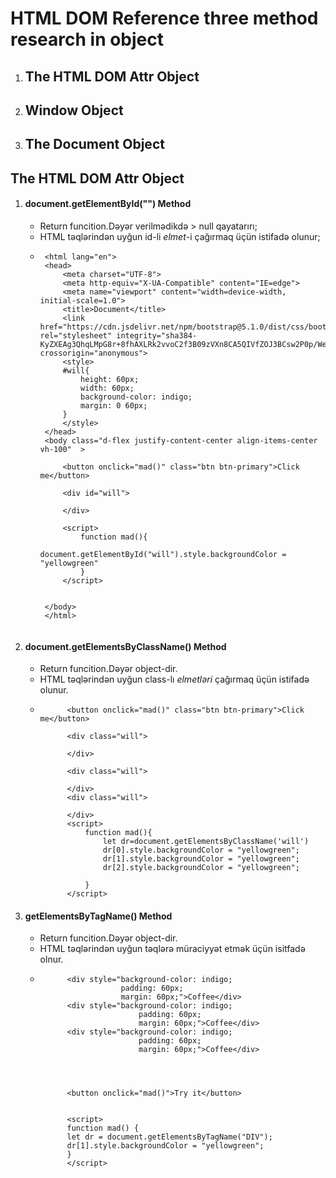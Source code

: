 # HTML DOM Reference three method research in object

 1. ##  The HTML DOM Attr Object
 2. ##  Window Object 
 3. ##  The Document Object 

## The HTML DOM Attr Object

 1. #### document.getElementById("") Method 
    - Return funcition.Dəyər verilmədikdə > null qayatarırı;
    - HTML təqlərindən uyğun id-li _elmet_-i çağırmaq üçün istifadə olunur;
    -  ```<!DOCTYPE html>
        <html lang="en">
        <head>
            <meta charset="UTF-8">
            <meta http-equiv="X-UA-Compatible" content="IE=edge">
            <meta name="viewport" content="width=device-width, initial-scale=1.0">
            <title>Document</title>
            <link href="https://cdn.jsdelivr.net/npm/bootstrap@5.1.0/dist/css/bootstrap.min.css" rel="stylesheet" integrity="sha384-KyZXEAg3QhqLMpG8r+8fhAXLRk2vvoC2f3B09zVXn8CA5QIVfZOJ3BCsw2P0p/We" crossorigin="anonymous">
            <style>
            #will{
                height: 60px;
                width: 60px;
                background-color: indigo;
                margin: 0 60px;
            }
            </style>
        </head>
        <body class="d-flex justify-content-center align-items-center vh-100"  >
            
            <button onclick="mad()" class="btn btn-primary">Click me</button>

            <div id="will">
                
            </div>

            <script>
                function mad(){
                    document.getElementById("will").style.backgroundColor = "yellowgreen"
                }
            </script>


        </body>
        </html>    
     ```
 2. #### document.getElementsByClassName() Method 
    - Return funcition.Dəyər object-dir.
    - HTML təqlərindən uyğun class-lı _elmetləri_ çağırmaq üçün istifadə olunur.
    - ```
            <button onclick="mad()" class="btn btn-primary">Click me</button>

            <div class="will">
                
            </div>

            <div class="will">
                
            </div>
            <div class="will">
                
            </div>
            <script>
                function mad(){
                    let dr=document.getElementsByClassName('will')
                    dr[0].style.backgroundColor = "yellowgreen";
                    dr[1].style.backgroundColor = "yellowgreen";
                    dr[2].style.backgroundColor = "yellowgreen";

                }
            </script>
        ```
 3. ####  getElementsByTagName() Method
    - Return funcition.Dəyər object-dir.
    - HTML təqlərindən uyğun təqlərə müraciyyət etmək üçün isitfadə olnur.
    - ```
            <div style="background-color: indigo;
                        padding: 60px;
                        margin: 60px;">Coffee</div>
            <div style="background-color: indigo;
                            padding: 60px;
                            margin: 60px;">Coffee</div>
            <div style="background-color: indigo;
                            padding: 60px;
                            margin: 60px;">Coffee</div>




            <button onclick="mad()">Try it</button>


            <script>
            function mad() {
            let dr = document.getElementsByTagName("DIV");
            dr[1].style.backgroundColor = "yellowgreen";
            }
            </script>

        ```